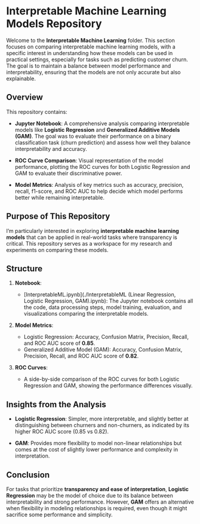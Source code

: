 # Interpretable Machine Learning Models Repository

Welcome to the **Interpretable Machine Learning** folder. This section focuses on comparing interpretable machine learning models, with a specific interest in understanding how these models can be used in practical settings, especially for tasks such as predicting customer churn. The goal is to maintain a balance between model performance and interpretability, ensuring that the models are not only accurate but also explainable.

## Overview

This repository contains:

- **Jupyter Notebook**: A comprehensive analysis comparing interpretable models like **Logistic Regression** and **Generalized Additive Models (GAM)**. The goal was to evaluate their performance on a binary classification task (churn prediction) and assess how well they balance interpretability and accuracy.
  
- **ROC Curve Comparison**: Visual representation of the model performance, plotting the ROC curves for both Logistic Regression and GAM to evaluate their discriminative power.

- **Model Metrics**: Analysis of key metrics such as accuracy, precision, recall, f1-score, and ROC AUC to help decide which model performs better while remaining interpretable.

## Purpose of This Repository

I’m particularly interested in exploring **interpretable machine learning models** that can be applied in real-world tasks where transparency is critical. This repository serves as a workspace for my research and experiments on comparing these models.


## Structure

1. **Notebook**:
   - [InterpretableML.ipynb](./InterpretableML (Linear Regression, Logistic Regression, GAM).ipynb): The Jupyter notebook contains all the code, data processing steps, model training, evaluation, and visualizations comparing the interpretable models.

2. **Model Metrics**:
   - Logistic Regression: Accuracy, Confusion Matrix, Precision, Recall, and ROC AUC score of **0.85**.
   - Generalized Additive Model (GAM): Accuracy, Confusion Matrix, Precision, Recall, and ROC AUC score of **0.82**.

3. **ROC Curves**:
   - A side-by-side comparison of the ROC curves for both Logistic Regression and GAM, showing the performance differences visually.

## Insights from the Analysis

- **Logistic Regression**: Simpler, more interpretable, and slightly better at distinguishing between churners and non-churners, as indicated by its higher ROC AUC score (0.85 vs 0.82).
  
- **GAM**: Provides more flexibility to model non-linear relationships but comes at the cost of slightly lower performance and complexity in interpretation.

## Conclusion

For tasks that prioritize **transparency and ease of interpretation**, **Logistic Regression** may be the model of choice due to its balance between interpretability and strong performance. However, **GAM** offers an alternative when flexibility in modeling relationships is required, even though it might sacrifice some performance and simplicity.



